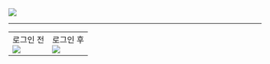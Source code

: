 <img src = "https://github.com/BrokenMental/MUD_Project/blob/master/MUD_Project/WebContent/Project_img/3.PNG?raw=true">
<hr>
<table>
<tr>
<td>로그인 전<br>
<img src = "https://github.com/BrokenMental/MUD_Project/blob/master/MUD_Project/WebContent/Project_img/1.PNG?raw=true">
</td>
<td>로그인 후<br>
<img src = "https://github.com/BrokenMental/MUD_Project/blob/master/MUD_Project/WebContent/Project_img/2.PNG?raw=true">
</td>
</tr>
